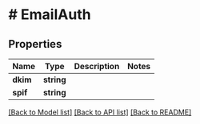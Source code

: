 # # EmailAuth

## Properties

Name | Type | Description | Notes
------------ | ------------- | ------------- | -------------
**dkim** | **string** |  |
**spif** | **string** |  |

[[Back to Model list]](../../README.md#models) [[Back to API list]](../../README.md#endpoints) [[Back to README]](../../README.md)
